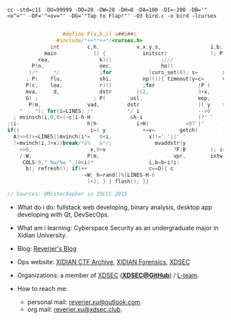 ```shell
cc -std=c11 -DU=99999 -DD=20 -DW=28 -DH=8 -DA=100 -DI=-200 -DB='"<o^="' -DF='"<ov="' -DG='"Tap to Flap!"' -O3 bird.c -o bird -lcurses
```

```c

                  #define P(a,b,c) a##b##c
                #include/*++**++*/<curses.h>
              int         c,h,            v,x,y,s,                i,b; int
            main            () {            initscr(              ); P(cb,
          rea,                k)()                ;///
        P(n,                  oec,                ho)(
       )/*     */             ;for            (curs_set(0); s=        x=COLS/2
      ; P(    flu,            shi,          np)()){ timeout(y=c=      v=0);///
      P(c,    lea,            r)()          ;for              (P (
      mva,     d,             dstr        )(2,                3+x,
      G) ;                  ; P(        usl,                  eep,    )(U)){//
       P(m,               vad,         dstr                   )( y    >>8,x,//
    "    "); for(i=LINES; /*           */ i                   -->0
  ; mvinsch(i,0,0>(~c|i-h-H             &h-i                  )?' '
:(i-                      h|h-            i+H)            <0?'|'      :'=' ));
if((                       i=( y            +=v=        getch(        )>0?I:v+
  A)>>8)>=LINES||mvinch(i*=   0<i,            x)!=' '||' '
  !=mvinch(i,3+x))break/*&%   &*/;              mvaddstr(y
    >>8,                   x,0>v                      ?F:B        ); i=--s
    /-W;                  P(m,                        vpr,        intw)(0,
     COLS-9," %u/%u ",(0<i)*                  i,b=b<i?i:
      b); refresh(); if(++                    c==D){ c
                        -=W; h=rand()%(LINES-H-6
                          )+2; } } flash(); }}

// Sources: @MisterXopher in IOCCC 2015
```

- What do i do: fullstack web developing, binary analysis, desktop app developing with Qt, DevSecOps.
- What am i learning: Cyberspace Security as an undergraduate major in Xidian University.
- Blog: [Reverier's Blog](https://blog.woooo.tech/)
- Ops website: [XIDIAN CTF Archive](https://ctf.xidian.edu.cn/), [XIDIAN Forensics](https://forensics.xidian.edu.cn/), [XDSEC](https://www.xdsec.org/)

- Organizations: a member of [XDSEC](https://www.xdsec.org/) ([**XDSEC@GitHub**](https://github.com/XDSEC)) / [L-team](https://l.xdsec.org/).

- How to reach me:
  - personal mail: [reverier.xu@outlook.com](mailto:reverier.xu@woooo.tech).
  - org mail: [reverier.xu@xdsec.club](mailto:reverier.xu@xdsec.club).
